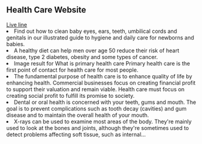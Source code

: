  <h2> Health Care Website </h2>
 <a href="https://final-website-ca6d3.web.app/"> Live line</a>
<li>Find out how to clean baby eyes, ears, teeth, umbilical cords and genitals in our illustrated guide to hygiene and daily care for newborns and babies.
 </li>

<li>A healthy diet can help men over age 50 reduce their risk of heart disease, type 2 diabetes, obesity and some types of cancer. </li>

<li>Image result for What is primary health care Primary health care is the first point of contact for health care for most people.
 </li>

<li>The fundamental purpose of health care is to enhance quality of life by enhancing health. Commercial businesses focus on creating financial profit to support their valuation and remain viable. Health care must focus on creating social profit to fulfill its promise to society.
 </li>
<li>Dental or oral health is concerned with your teeth, gums and mouth. The goal is to prevent complications such as tooth decay (cavities) and gum disease and to maintain the overall health of your mouth.

 </li>
<li>X-rays can be used to examine most areas of the body. They're mainly used to look at the bones and joints, although they're sometimes used to detect problems affecting soft tissue, such as internal...

 </li>
